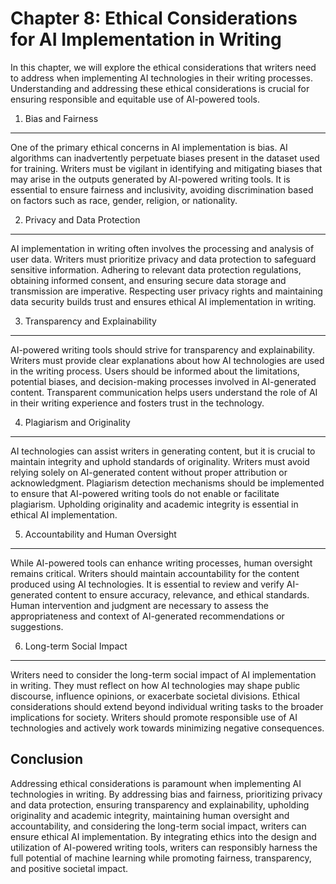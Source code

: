 Chapter 8: Ethical Considerations for AI Implementation in Writing
==================================================================

In this chapter, we will explore the ethical considerations that writers need to address when implementing AI technologies in their writing processes. Understanding and addressing these ethical considerations is crucial for ensuring responsible and equitable use of AI-powered tools.

1. Bias and Fairness
--------------------

One of the primary ethical concerns in AI implementation is bias. AI algorithms can inadvertently perpetuate biases present in the dataset used for training. Writers must be vigilant in identifying and mitigating biases that may arise in the outputs generated by AI-powered writing tools. It is essential to ensure fairness and inclusivity, avoiding discrimination based on factors such as race, gender, religion, or nationality.

2. Privacy and Data Protection
------------------------------

AI implementation in writing often involves the processing and analysis of user data. Writers must prioritize privacy and data protection to safeguard sensitive information. Adhering to relevant data protection regulations, obtaining informed consent, and ensuring secure data storage and transmission are imperative. Respecting user privacy rights and maintaining data security builds trust and ensures ethical AI implementation in writing.

3. Transparency and Explainability
----------------------------------

AI-powered writing tools should strive for transparency and explainability. Writers must provide clear explanations about how AI technologies are used in the writing process. Users should be informed about the limitations, potential biases, and decision-making processes involved in AI-generated content. Transparent communication helps users understand the role of AI in their writing experience and fosters trust in the technology.

4. Plagiarism and Originality
-----------------------------

AI technologies can assist writers in generating content, but it is crucial to maintain integrity and uphold standards of originality. Writers must avoid relying solely on AI-generated content without proper attribution or acknowledgment. Plagiarism detection mechanisms should be implemented to ensure that AI-powered writing tools do not enable or facilitate plagiarism. Upholding originality and academic integrity is essential in ethical AI implementation.

5. Accountability and Human Oversight
-------------------------------------

While AI-powered tools can enhance writing processes, human oversight remains critical. Writers should maintain accountability for the content produced using AI technologies. It is essential to review and verify AI-generated content to ensure accuracy, relevance, and ethical standards. Human intervention and judgment are necessary to assess the appropriateness and context of AI-generated recommendations or suggestions.

6. Long-term Social Impact
--------------------------

Writers need to consider the long-term social impact of AI implementation in writing. They must reflect on how AI technologies may shape public discourse, influence opinions, or exacerbate societal divisions. Ethical considerations should extend beyond individual writing tasks to the broader implications for society. Writers should promote responsible use of AI technologies and actively work towards minimizing negative consequences.

Conclusion
----------

Addressing ethical considerations is paramount when implementing AI technologies in writing. By addressing bias and fairness, prioritizing privacy and data protection, ensuring transparency and explainability, upholding originality and academic integrity, maintaining human oversight and accountability, and considering the long-term social impact, writers can ensure ethical AI implementation. By integrating ethics into the design and utilization of AI-powered writing tools, writers can responsibly harness the full potential of machine learning while promoting fairness, transparency, and positive societal impact.
